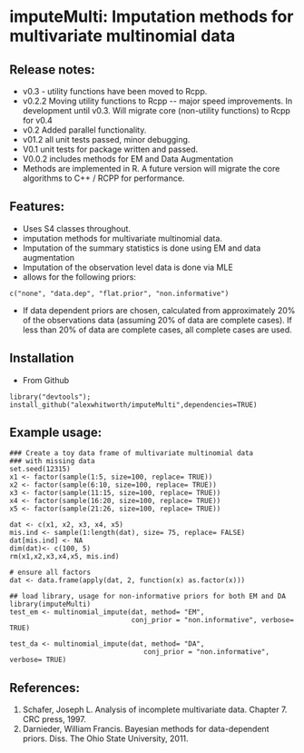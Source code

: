 imputeMulti: Imputation methods for multivariate multinomial data
====

## Release notes:
- v0.3 - utility functions have been moved to Rcpp.
- v0.2.2 Moving utility functions to Rcpp -- major speed improvements. In development until v0.3. Will migrate core (non-utility functions) to Rcpp for v0.4
- v0.2 Added parallel functionality.
- v01.2 all unit tests passed, minor debugging.
- V0.1 unit tests for package written and passed.
- V0.0.2 includes methods for EM and Data Augmentation
- Methods are implemented in R. A future version will migrate the core algorithms to C++ / RCPP for performance.

## Features:
- Uses S4 classes throughout.
- imputation methods for multivariate multinomial data.
- Imputation of the summary statistics is done using EM and data augmentation
- Imputation of the observation level data is done via MLE
- allows for the following priors:
```
c("none", "data.dep", "flat.prior", "non.informative")
```
- If data dependent priors are chosen, calculated from approximately 20% of the observations data (assuming 20% of data are complete cases). If less than 20% of data are complete cases, all complete cases are used.

## Installation
- From Github
```
library("devtools");
install_github("alexwhitworth/imputeMulti",dependencies=TRUE)
```

## Example usage:
```
### Create a toy data frame of multivariate multinomial data
### with missing data
set.seed(12315)
x1 <- factor(sample(1:5, size=100, replace= TRUE))
x2 <- factor(sample(6:10, size=100, replace= TRUE))
x3 <- factor(sample(11:15, size=100, replace= TRUE))
x4 <- factor(sample(16:20, size=100, replace= TRUE))
x5 <- factor(sample(21:26, size=100, replace= TRUE))

dat <- c(x1, x2, x3, x4, x5)
mis.ind <- sample(1:length(dat), size= 75, replace= FALSE)
dat[mis.ind] <- NA
dim(dat)<- c(100, 5)
rm(x1,x2,x3,x4,x5, mis.ind)

# ensure all factors
dat <- data.frame(apply(dat, 2, function(x) as.factor(x)))

## load library, usage for non-informative priors for both EM and DA
library(imputeMulti)
test_em <- multinomial_impute(dat, method= "EM",
                              conj_prior = "non.informative", verbose= TRUE)

test_da <- multinomial_impute(dat, method= "DA",
                                 conj_prior = "non.informative", verbose= TRUE)
```

## References:
1. Schafer, Joseph L. Analysis of incomplete multivariate data. Chapter 7. CRC press, 1997.
2. Darnieder, William Francis. Bayesian methods for data-dependent priors. Diss. The Ohio State University, 2011.






